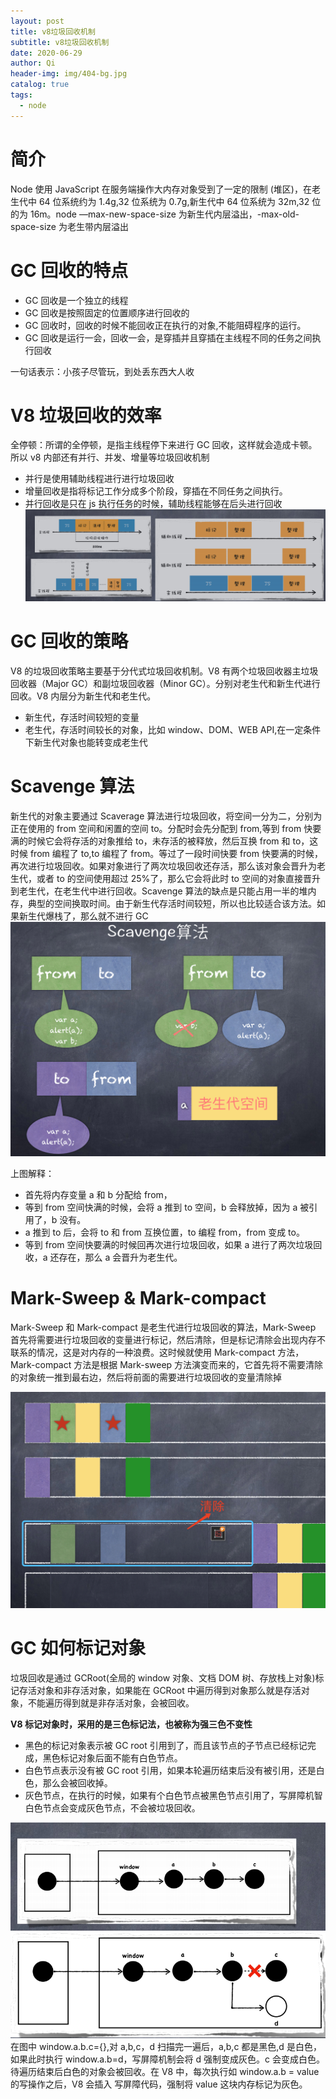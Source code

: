 ```yaml
---
layout: post
title: v8垃圾回收机制
subtitle: v8垃圾回收机制
date: 2020-06-29
author: Qi
header-img: img/404-bg.jpg
catalog: true
tags:
  - node
---
```


# 简介

Node 使用 JavaScript 在服务端操作大内存对象受到了一定的限制
(堆区)，在老生代中 64 位系统约为 1.4g,32 位系统为 0.7g,新生代中 64 位系统为 32m,32 位的为 16m。node —max-new-space-size 为新生代内层溢出，-max-old-space-size 为老生带内层溢出

# GC 回收的特点

- GC 回收是一个独立的线程
- GC 回收是按照固定的位置顺序进行回收的
- GC 回收时，回收的时候不能回收正在执行的对象,不能阻碍程序的运行。
- GC 回收是运行一会，回收一会，是穿插并且穿插在主线程不同的任务之间执行回收

一句话表示：小孩子尽管玩，到处丢东西大人收

# V8 垃圾回收的效率

全停顿：所谓的全停顿，是指主线程停下来进行 GC 回收，这样就会造成卡顿。所以 v8 内部还有并行、并发、增量等垃圾回收机制

- 并行是使用辅助线程进行进行垃圾回收
- 增量回收是指将标记工作分成多个阶段，穿插在不同任务之间执行。
- 并行回收是只在 js 执行任务的时候，辅助线程能够在后头进行回收
  ![Image text](/img/WechatIMG14.png)

# GC 回收的策略

V8 的垃圾回收策略主要基于分代式垃圾回收机制。V8 有两个垃圾回收器主垃圾回收器（Major GC）和副垃圾回收器（Minor GC）。分别对老生代和新生代进行回收。V8 内层分为新生代和老生代。

- 新生代，存活时间较短的变量
- 老生代，存活时间较长的对象，比如 window、DOM、WEB API,在一定条件下新生代对象也能转变成老生代

# Scavenge 算法

新生代的对象主要通过 Scaverage 算法进行垃圾回收，将空间一分为二，分别为正在使用的 from 空间和闲置的空间 to。分配时会先分配到 from,等到 from 快要满的时候它会将存活的对象推给 to，未存活的被释放，然后互换 from 和 to，这时候 from 编程了 to,to 编程了 from。等过了一段时间快要 from 快要满的时候，再次进行垃圾回收。如果对象进行了两次垃圾回收还存活，那么该对象会晋升为老生代，或者 to 的空间使用超过 25%了，那么它会将此时 to 空间的对象直接晋升到老生代，在老生代中进行回收。Scavenge 算法的缺点是只能占用一半的堆内存，典型的空间换取时间。由于新生代存活时间较短，所以也比较适合该方法。如果新生代爆栈了，那么就不进行 GC
![Image text](/img/WechatIMG12.png)

上图解释：

- 首先将内存变量 a 和 b 分配给 from，
- 等到 from 空间快满的时候，会将 a 推到 to 空间，b 会释放掉，因为 a 被引用了，b 没有。
- a 推到 to 后，会将 to 和 from 互换位置，to 编程 from，from 变成 to。
- 等到 from 空间快要满的时候回再次进行垃圾回收，如果 a 进行了两次垃圾回收，a 还存在，那么 a 会晋升为老生代。

# Mark-Sweep & Mark-compact

Mark-Sweep 和 Mark-compact 是老生代进行垃圾回收的算法，Mark-Sweep 首先将需要进行垃圾回收的变量进行标记，然后清除，但是标记清除会出现内存不联系的情况，这是对内存的一种浪费。这时候就使用 Mark-compact 方法，Mark-compact 方法是根据 Mark-sweep 方法演变而来的，它首先将不需要清除的对象统一推到最右边，然后将前面的需要进行垃圾回收的变量清除掉

![Image text](/img/WechatIMG13.png)

# GC 如何标记对象

垃圾回收是通过 GCRoot(全局的 window 对象、文档 DOM 树、存放栈上对象)标记存活对象和非存活对象，如果能在 GCRoot 中遍历得到对象那么就是存活对象，不能遍历得到就是非存活对象，会被回收。

**V8 标记对象时，采用的是三色标记法，也被称为强三色不变性**

- 黑色的标记对象表示被 GC root 引用到了，而且该节点的子节点已经标记完成，黑色标记对象后面不能有白色节点。
- 白色节点表示没有被 GC root 引用，如果本轮遍历结束后没有被引用，还是白色，那么会被回收掉。
- 灰色节点，在执行的时候，如果有个白色节点被黑色节点引用了，写屏障机智白色节点会变成灰色节点，不会被垃圾回收。

![Image text](/img/WechatIMG1000.png)
在图中 window.a.b.c={},对 a,b,c，d 扫描完一遍后，a,b,c 都是黑色,d 是白色，如果此时执行 window.a.b=d，写屏障机制会将 d 强制变成灰色。c 会变成白色。待遍历结束后白色的对象会被回收。在 V8 中，每次执行如 window.a.b = value 的写操作之后，V8 会插入
写屏障代码，强制将 value 这块内存标记为灰色。
